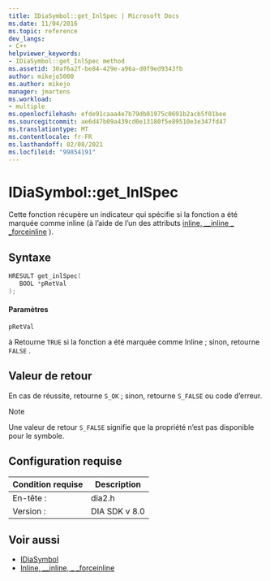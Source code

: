 ```yaml
---
title: IDiaSymbol::get_InlSpec | Microsoft Docs
ms.date: 11/04/2016
ms.topic: reference
dev_langs:
- C++
helpviewer_keywords:
- IDiaSymbol::get_InlSpec method
ms.assetid: 30af6a2f-be84-429e-a96a-d0f9ed9343fb
author: mikejo5000
ms.author: mikejo
manager: jmartens
ms.workload:
- multiple
ms.openlocfilehash: efde91caaa4e7b79db01975c0691b2acb5f01bee
ms.sourcegitcommit: ae6d47b09a439cd0e13180f5e89510e3e347fd47
ms.translationtype: MT
ms.contentlocale: fr-FR
ms.lasthandoff: 02/08/2021
ms.locfileid: "99854191"
---
```

# <a name="idiasymbolget_inlspec"></a>IDiaSymbol::get_InlSpec
Cette fonction récupère un indicateur qui spécifie si la fonction a été marquée comme inline (à l’aide de l’un des attributs [inline, __inline \_ _forceinline](/cpp/cpp/inline-functions-cpp) ).

## <a name="syntax"></a>Syntaxe

```C++
HRESULT get_inlSpec(
   BOOL *pRetVal
);
```

#### <a name="parameters"></a>Paramètres
 `pRetVal`

à Retourne `TRUE` si la fonction a été marquée comme Inline ; sinon, retourne `FALSE` .

## <a name="return-value"></a>Valeur de retour
 En cas de réussite, retourne `S_OK` ; sinon, retourne `S_FALSE` ou code d’erreur.

> [!NOTE]
> Une valeur de retour `S_FALSE` signifie que la propriété n’est pas disponible pour le symbole.

## <a name="requirements"></a>Configuration requise

|Condition requise|Description|
|-----------------|-----------------|
|En-tête :|dia2.h|
|Version :|DIA SDK v 8.0|

## <a name="see-also"></a>Voir aussi
- [IDiaSymbol](../../debugger/debug-interface-access/idiasymbol.md)
- [Inline, __inline, \_ _forceinline](/cpp/cpp/inline-functions-cpp)